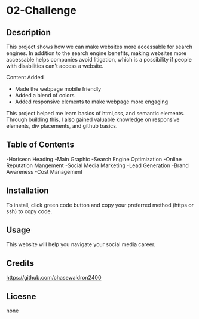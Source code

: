 # 02-Challenge

## Description

This project shows how we can make websites more accessable for search engines. In addition to the search engine benefits, making websites more accessable helps companies avoid litigation, which is a possibility if people with disabilities can't access a website.

Content Added
- Made the webpage mobile friendly
- Added a blend of colors
- Added responsive elements to make webpage more engaging

This project helped me learn basics of html,css, and semantic elements. Through building this, I also gained valuable knowledge on responsive elements, div placements, and github basics.

## Table of Contents

-Horiseon Heading
-Main Graphic
-Search Engine Optimization
-Online Reputation Mangement
-Social Media Marketing
-Lead Generation
-Brand Awareness
-Cost Management

## Installation

To install, click green code button and copy your preferred method (https or ssh) to copy code.

## Usage

This website will help you navigate your social media career.

## Credits

https://github.com/chasewaldron2400

## Licesne

none
